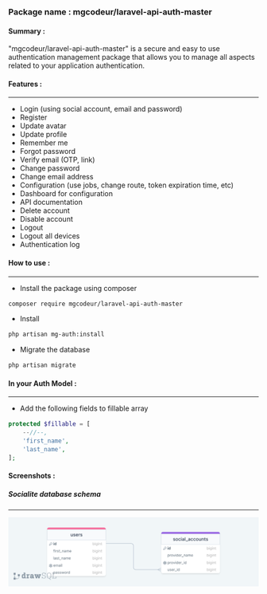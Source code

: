 ### Package name : mgcodeur/laravel-api-auth-master

#### Summary :
"mgcodeur/laravel-api-auth-master" is a secure and easy to use authentication management package that allows you to manage all aspects related to your application authentication.

#### Features :
-----------------

- Login (using social account, email and password)
- Register
- Update avatar
- Update profile
- Remember me
- Forgot password
- Verify email (OTP, link)
- Change password
- Change email address
- Configuration (use jobs, change route, token expiration time, etc)
- Dashboard for configuration
- API documentation
- Delete account
- Disable account
- Logout
- Logout all devices
- Authentication log


#### How to use :
-----------------
- Install the package using composer 
```bash
composer require mgcodeur/laravel-api-auth-master
```
- Install 
```bash
php artisan mg-auth:install
```

- Migrate the database
```bash
php artisan migrate
```

#### In your Auth Model :
-----------------
- Add the following fields to fillable array
```php
protected $fillable = [
    --//--,
    'first_name',
    'last_name',
];
```



#### Screenshots :

##### Socialite database schema
-----------------

![Socialite database schema](./src/docs/schemas/socialite.png)
